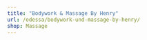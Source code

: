 ```yaml
---
title: "Bodywork & Massage By Henry"
url: /odessa/bodywork-und-massage-by-henry/
shop: Massage
---
```

